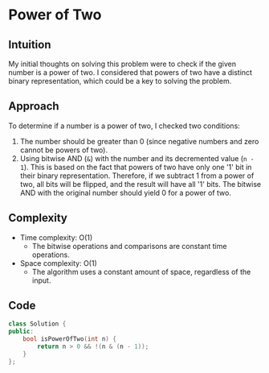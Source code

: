 # Power of Two

## Intuition
My initial thoughts on solving this problem were to check if the given number is a power of two. I considered that powers of two have a distinct binary representation, which could be a key to solving the problem.

## Approach
To determine if a number is a power of two, I checked two conditions:
1. The number should be greater than 0 (since negative numbers and zero cannot be powers of two).
2. Using bitwise AND (`&`) with the number and its decremented value (`n - 1`). This is based on the fact that powers of two have only one '1' bit in their binary representation. Therefore, if we subtract 1 from a power of two, all bits will be flipped, and the result will have all '1' bits. The bitwise AND with the original number should yield 0 for a power of two.

## Complexity
- Time complexity: O(1)
  - The bitwise operations and comparisons are constant time operations.
- Space complexity: O(1)
  - The algorithm uses a constant amount of space, regardless of the input.

## Code
```cpp
class Solution {
public:
    bool isPowerOfTwo(int n) {
        return n > 0 && !(n & (n - 1));
    }
};
